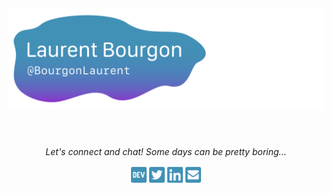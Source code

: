 <header>
    <img src="./name.svg">
</header>

<footer>
    <p align="center">
    <i>Let's connect and chat! Some days can be pretty boring...</i>
        <p align="center">
            <a href="https://dev.to/bourgonlaurent" alt="DEV"><img src="./dev.svg" width="5%"></a>
            <a href="https://twitter.com/BourgonLau" alt="Twitter"><img src="./twitter-square.svg" width="5%"></a>
            <a href="https://www.linkedin.com/in/bourgonlaurent/" alt="Linkedin"><img src="./linkedin.svg" width="5%"></a>
            <a href="mailto:laurent.bourgon@outlook.com" alt="Contact me"><img src="./envelope-square.svg" width="5%"></a>
        </p>
    </p>
</footer>

<!--
**BourgonLaurent/BourgonLaurent** is a ✨ _special_ ✨ repository because its `README.md` (this file) appears on your GitHub profile.

Here are some ideas to get you started:

- 🔭 I’m currently working on ...
- 🌱 I’m currently learning ...
- 👯 I’m looking to collaborate on ...
- 🤔 I’m looking for help with ...
- 💬 Ask me about ...
- 📫 How to reach me: ...
- 😄 Pronouns: ...
- ⚡ Fun fact: ...
-->
